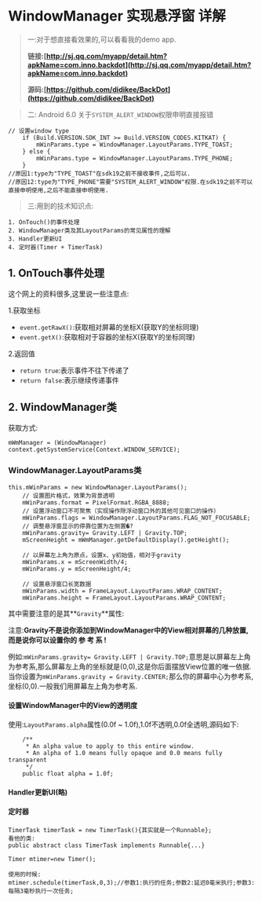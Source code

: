 # WindowManager 实现悬浮窗 详解 #

> 一:对于想直接看效果的,可以看看我的demo app.
> 
> **链接:[http://sj.qq.com/myapp/detail.htm?apkName=com.inno.backdot](http://sj.qq.com/myapp/detail.htm?apkName=com.inno.backdot)**
> 
> **源码:[https://github.com/didikee/BackDot](https://github.com/didikee/BackDot)**

> 二: Android 6.0 关于`SYSTEM_ALERT_WINDOW`权限申明直接报错
> 
	// 设置window type 
        if (Build.VERSION.SDK_INT >= Build.VERSION_CODES.KITKAT) {
            mWinParams.type = WindowManager.LayoutParams.TYPE_TOAST;
        } else {
            mWinParams.type = WindowManager.LayoutParams.TYPE_PHONE;
        }
	//原因1:type为"TYPE_TOAST"在sdk19之前不接收事件,之后可以.
	//原因12:type为"TYPE_PHONE"需要"SYSTEM_ALERT_WINDOW"权限.在sdk19之前不可以直接申明使用,之后不能直接申明使用.

> 三:用到的技术知识点:
>
	1. OnTouch()的事件处理
	2. WindowManager类及其LayoutParams的常见属性的理解
	3. Handler更新UI
	4. 定时器(Timer + TimerTask)


## 1. OnTouch事件处理 ##

这个网上的资料很多,这里说一些注意点:

1.获取坐标

* `event.getRawX()`:获取相对屏幕的坐标X(获取Y的坐标同理)
* `event.getX()`:获取相对于容器的坐标X(获取Y的坐标同理)

2.返回值

* `return true`:表示事件不往下传递了
* `return false`:表示继续传递事件

## 2. WindowManager类 ##

获取方式:

    mWmManager = (WindowManager) context.getSystemService(Context.WINDOW_SERVICE);


### WindowManager.LayoutParams类 ###

	this.mWinParams = new WindowManager.LayoutParams();
		// 设置图片格式，效果为背景透明
        mWinParams.format = PixelFormat.RGBA_8888;
        // 设置浮动窗口不可聚焦（实现操作除浮动窗口外的其他可见窗口的操作）
        mWinParams.flags = WindowManager.LayoutParams.FLAG_NOT_FOCUSABLE;
        // 调整悬浮窗显示的停靠位置为左侧置�?
        mWinParams.gravity= Gravity.LEFT | Gravity.TOP;
        mScreenHeight = mWmManager.getDefaultDisplay().getHeight();

        // 以屏幕左上角为原点，设置x、y初始值，相对于gravity
        mWinParams.x = mScreenWidth/4;
        mWinParams.y = mScreenHeight/4;

        // 设置悬浮窗口长宽数据
        mWinParams.width = FrameLayout.LayoutParams.WRAP_CONTENT;
        mWinParams.height = FrameLayout.LayoutParams.WRAP_CONTENT;

其中需要注意的是其**`Gravity`**属性:

注意:**Gravity不是说你添加到WindowManager中的View相对屏幕的几种放置,而是说你可以设置你的 参 考 系 !**

例如:`mWinParams.gravity= Gravity.LEFT | Gravity.TOP;`意思是以屏幕左上角为参考系,那么屏幕左上角的坐标就是(0,0),这是你后面摆放View位置的唯一依据.当你设置为`mWinParams.gravity = Gravity.CENTER;`那么你的屏幕中心为参考系,坐标(0,0).一般我们用屏幕左上角为参考系.

#### 设置WindowManager中的View的透明度 ####

使用:`LayoutParams.alpha`属性(0.0f ~ 1.0f),1.0f不透明,0.0f全透明,源码如下:

		/**
         * An alpha value to apply to this entire window.
         * An alpha of 1.0 means fully opaque and 0.0 means fully transparent
         */
        public float alpha = 1.0f;

#### Handler更新UI(略) ####
#### 定时器 ####
	
	TimerTask timerTask = new TimerTask(){其实就是一个Runnable};
	看他的类:
	public abstract class TimerTask implements Runnable{...}

	Timer mtimer=new Timer();

	使用的时候:
	mtimer.schedule(timerTask,0,3);//参数1:执行的任务;参数2:延迟0毫米执行;参数3:每隔3毫秒执行一次任务;





